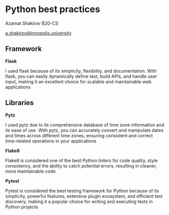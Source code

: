 # Python best practices

Azamat Shakirov B20-CS

a.shakirov@innopolis.university



## Framework

**Flask**

I used flask because of its simplicity, flexibility, and documentation. With flask, you can easily dynamically define text, build APIs, and handle user input, making it an excellent choice for scalable and maintainable web applications

##  Libraries

**Pytz**

 I used pytz due to its comprehensive database of time zone information and its ease of use. With pytz, you can accurately convert and manipulate dates and times across different time zones, ensuring consistent and correct time-related operations in your applications

**Flake8**

Flake8 is considered one of the best Python linters for code quality, style consistency, and the ability to catch potential errors, resulting in cleaner, more maintainable code

**Pytest**

Pytest is considered the best testing framework for Python because of its simplicity, powerful features, extensive plugin ecosystem, and efficient test discovery, making it a popular choice for writing and executing tests in Python projects